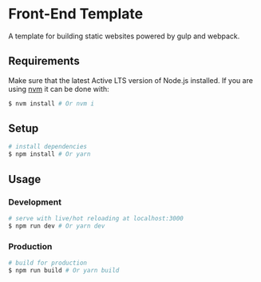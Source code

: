 # Front-End Template

A template for building static websites powered by gulp and webpack.

## Requirements

Make sure that the latest Active LTS version of Node.js installed. If you are using [nvm](https://github.com/creationix/nvm) it can be done with:

```bash
$ nvm install # Or nvm i
```

## Setup

```bash
# install dependencies
$ npm install # Or yarn
```

## Usage

### Development

```bash
# serve with live/hot reloading at localhost:3000
$ npm run dev # Or yarn dev
```

### Production

```bash
# build for production
$ npm run build # Or yarn build
```
